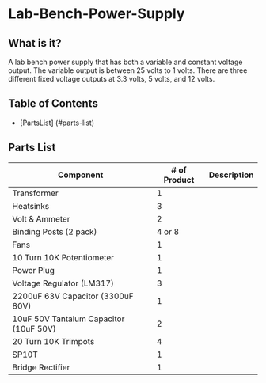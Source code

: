# Lab-Bench-Power-Supply

## What is it?
A lab bench power supply that has both a variable and constant voltage output. The variable output is between 25 volts to 1 volts. There are three different fixed voltage outputs at 3.3 volts, 5 volts, and 12 volts. 

## Table of Contents

- [PartsList] (#parts-list)

## Parts List

| Component                               | # of Product | Description |
|-----------------------------------------|--------------|-------------|
| Transformer                             | 1            |             |
| Heatsinks                               | 3            |             |
| Volt & Ammeter                          | 2            |             |
| Binding Posts (2 pack)                  | 4 or 8       |             |
| Fans                                    | 1            |             |
| 10 Turn 10K Potentiometer               | 1            |             |
| Power Plug                              | 1            |             |
| Voltage Regulator (LM317)               | 3            |             |
| 2200uF 63V Capacitor (3300uF 80V)       | 1            |             |
| 10uF 50V Tantalum Capacitor (10uF 50V)  | 2            |             |
| 20 Turn 10K Trimpots                    | 4            |             |
| SP10T                                   | 1            |             |
| Bridge Rectifier                        | 1            |             |




